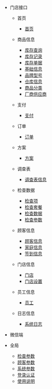 - 门店接口
    - 首页
      - [首页](/门店/首页/首页.md)
        
    - 商品信息
      - [库存查询](/门店/商品/库存查询.md)
      - [库存记录](/门店/商品/库存记录.md)
      - [库存单据](/门店/商品/库存单据.md)
      - [基础信息](/门店/商品/基础信息.md)
      - [品牌型号](/门店/商品/品牌型号.md)
      - [仓库信息](/门店/商品/仓库信息.md)
      - [商品分类](/门店/商品/商品分类.md)
      - [厂商供应商](/门店/商品/厂商供应商.md)

    - 支付
      - [支付](/门店/支付/支付.md)

    - 订单
      - [订单](/门店/订单/订单.md)
        
    - 方案
      - [方案](/门店/方案/方案.md)
      
    - 调查表
        - [调查表信息](/门店/调查表/调查表信息.md)
    - 检查数据
        - [检查项](/门店/检查/检查项.md)
        - [检查套餐](/门店/检查/检查套餐.md)
        - [检查数据](/门店/检查/检查数据.md)
        - [检查参数](/门店/检查/检查参数.md)
    - 顾客信息
        - [顾客信息](/门店/顾客/顾客信息.md)
        - [家庭信息](/门店/顾客/家庭信息.md)
        - [签到信息](/门店/顾客/签到信息.md)
    - 门店信息
        - [门店](/门店/门店/门店信息.md)
        - [门店设置](/门店/门店/门店设置.md)
    - 员工信息
        - [员工](/门店/员工/员工信息.md)
    - 日志信息
        - [系统日志](/门店/日志/系统日志.md)

- 微信端

    
- 全局
    - [检查参数](/全局/检查参数.md)
    - [顾客参数](/门店/顾客/顾客参数.md)
    - [系统参数](/全局/系统参数.md)
    - [登录认证](/全局/登录认证.md)
    - [使用说明](/全局/使用说明.md)
